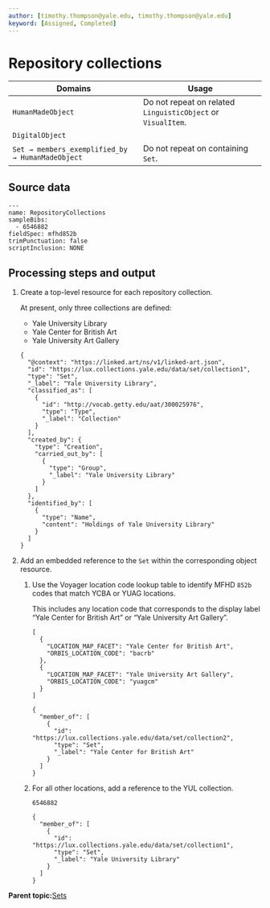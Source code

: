 ```yaml
---
author: [timothy.thompson@yale.edu, timothy.thompson@yale.edu]
keyword: [Assigned, Completed]
---
```


# Repository collections

|Domains|Usage|
|-------|-----|
|`HumanMadeObject`|Do not repeat on related `LinguisticObject` or `VisualItem`.|
|`DigitalObject`| |
|`Set → members_exemplified_by → HumanMadeObject`|Do not repeat on containing `Set`.|

## Source data

```
---
name: RepositoryCollections
sampleBibs:
  - 6546882
fieldSpec: mfhd852b
trimPunctuation: false
scriptInclusion: NONE
```

## Processing steps and output

1.  Create a top-level resource for each repository collection.

    At present, only three collections are defined:

    -   Yale University Library
    -   Yale Center for British Art
    -   Yale University Art Gallery
    ```
    {
      "@context": "https://linked.art/ns/v1/linked-art.json",
      "id": "https://lux.collections.yale.edu/data/set/collection1",
      "type": "Set",
      "_label": "Yale University Library",
      "classified_as": [
        {
          "id": "http://vocab.getty.edu/aat/300025976",
          "type": "Type",
          "_label": "Collection"
        }
      ],
      "created_by": {
        "type": "Creation",
        "carried_out_by": [
          {
            "type": "Group",
            "_label": "Yale University Library"
          }
        ]
      },
      "identified_by": [
        {
          "type": "Name",
          "content": "Holdings of Yale University Library"
        }
      ]
    }
    ```

2.  Add an embedded reference to the `Set` within the corresponding object resource.

    1.  Use the Voyager location code lookup table to identify MFHD `852b` codes that match YCBA or YUAG locations.

        This includes any location code that corresponds to the display label “Yale Center for British Art” or “Yale University Art Gallery”.

        ```
        [
          {
            "LOCATION_MAP_FACET": "Yale Center for British Art",
            "ORBIS_LOCATION_CODE": "bacrb"
          },
          {
            "LOCATION_MAP_FACET": "Yale University Art Gallery",
            "ORBIS_LOCATION_CODE": "yuagcm"
          }
        ]
        ```

        ```
        {
          "member_of": [
            {
              "id": "https://lux.collections.yale.edu/data/set/collection2",
              "type": "Set",
              "_label": "Yale Center for British Art"
            }
          ]
        }
        ```

    2.  For all other locations, add a reference to the YUL collection.

        `6546882`

        ```
        {
          "member_of": [
            {
              "id": "https://lux.collections.yale.edu/data/set/collection1",
              "type": "Set",
              "_label": "Yale University Library"
            }
          ]
        }
        ```


**Parent topic:**[Sets](../concepts/related_sets.md)

